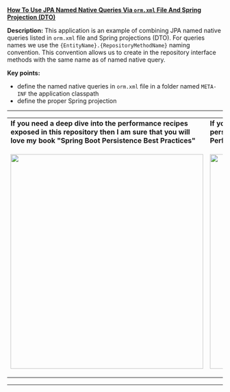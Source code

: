 **[How To Use JPA Named Native Queries Via `orm.xml` File And Spring Projection (DTO)](https://github.com/AnghelLeonard/Hibernate-SpringBoot/tree/master/HibernateSpringBootDtoSpringProjectionOrmXmlNamedNativeQuery)**
 
**Description:** This application is an example of combining JPA named native queries listed in `orm.xml` file and Spring projections (DTO). For queries names we use the `{EntityName}.{RepositoryMethodName}` naming convention. This convention allows us to create in the repository interface methods with the same name as of named native query.
  
**Key points:**
- define the named native queries in `orm.xml` file in a folder named `META-INF` the application classpath 
- define the proper Spring projection

-----------------------------------------------------------------------------------------------------------------------    
<table>
     <tr><td><b>If you need a deep dive into the performance recipes exposed in this repository then I am sure that you will love my book "Spring Boot Persistence Best Practices"</b></td><td><b>If you need a hand of tips and illustrations of 100+ Java persistence performance issues then "Java Persistence Performance Illustrated Guide" is for you.</b></td></tr>
     <tr><td>
<a href="https://www.apress.com/us/book/9781484256251"><p align="left"><img src="https://github.com/AnghelLeonard/Hibernate-SpringBoot/blob/master/Spring%20Boot%20Persistence%20Best%20Practices.jpg" height="500" width="450"/></p></a>
</td><td>
<a href="https://leanpub.com/java-persistence-performance-illustrated-guide"><p align="right"><img src="https://github.com/AnghelLeonard/Hibernate-SpringBoot/blob/master/Java%20Persistence%20Performance%20Illustrated%20Guide.jpg" height="500" width="450"/></p></a>
</td></tr></table>

-----------------------------------------------------------------------------------------------------------------------    

